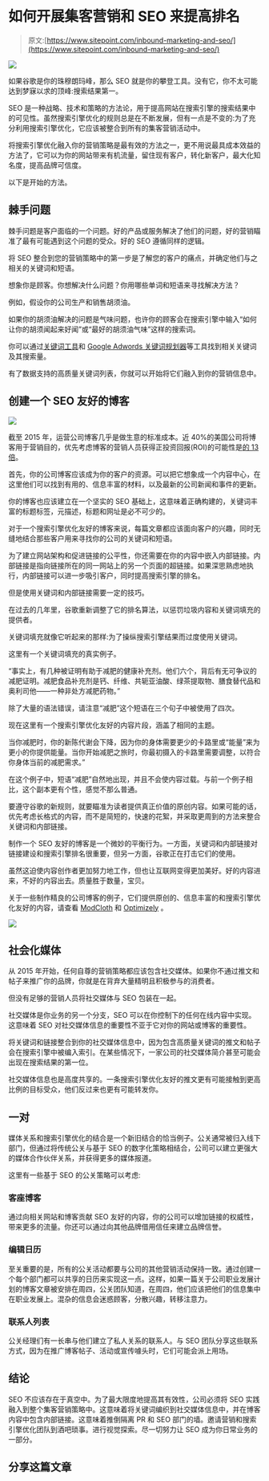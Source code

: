 # 如何开展集客营销和 SEO 来提高排名

> 原文:[https://www.sitepoint.com/inbound-marketing-and-seo/](https://www.sitepoint.com/inbound-marketing-and-seo/)

![](../Images/def143b118727d4fa622177242018692.png)

如果谷歌是你的珠穆朗玛峰，那么 SEO 就是你的攀登工具。没有它，你不太可能达到梦寐以求的顶峰:搜索结果第一。

SEO 是一种战略、技术和策略的方法论，用于提高网站在搜索引擎的搜索结果中的可见性。虽然搜索引擎优化的规则总是在不断发展，但有一点是不变的:为了充分利用搜索引擎优化，它应该被整合到所有的集客营销活动中。

将搜索引擎优化融入你的营销策略是最有效的方法之一，更不用说最具成本效益的方法了，它可以为你的网站带来有机流量，留住现有客户，转化新客户，最大化知名度，提高品牌可信度。

以下是开始的方法。

## 棘手问题

棘手问题是客户面临的一个问题。好的产品或服务解决了他们的问题，好的营销瞄准了最有可能遇到这个问题的受众。好的 SEO 遵循同样的逻辑。

将 SEO 整合到您的营销策略中的第一步是了解您的客户的痛点，并确定他们与之相关的关键词和短语。

想象你是顾客。你想解决什么问题？你用哪些单词和短语来寻找解决方法？

例如，假设你的公司生产和销售胡须油。

如果你的胡须油解决的问题是气味问题，也许你的顾客会在搜索引擎中输入“如何让你的胡须闻起来好闻”或“最好的胡须油气味”这样的搜索词。

你可以通过[关键词工具](http://keywordtool.io/)和 [Google Adwords 关键词规划器](https://adwords.google.com/ko/KeywordPlanner)等工具找到相关关键词及其搜索量。

有了数据支持的高质量关键词列表，你就可以开始将它们融入到你的营销信息中。

## 创建一个 SEO 友好的博客

![](../Images/8f95c2af29758c0c281a754bd41d4345.png)

截至 2015 年，运营公司博客几乎是做生意的标准成本。近 40%的美国公司将博客用于营销目的，优先考虑博客的营销人员获得正投资回报(ROI)的可能性是[的 13 倍](http://offers.hubspot.com/2014-state-of-inbound)。

首先，你的公司博客应该成为你的客户的资源。可以把它想象成一个内容中心，在这里他们可以找到有用的、信息丰富的材料，以及最新的公司新闻和事件的更新。

你的博客也应该建立在一个坚实的 SEO 基础上，这意味着正确构建的，关键词丰富的标题标签，元描述，标题和网址是必不可少的。

对于一个搜索引擎优化友好的博客来说，每篇文章都应该面向客户的兴趣，同时无缝地结合那些客户用来寻找你的公司的关键词和短语。

为了建立网站架构和促进链接的公平性，你还需要在你的内容中嵌入内部链接。内部链接是指向链接所在的同一网站上的另一个页面的超链接。如果深思熟虑地执行，内部链接可以进一步吸引客户，同时提高搜索引擎的排名。

但是使用关键词和内部链接需要一定的技巧。

在过去的几年里，谷歌重新调整了它的排名算法，以惩罚垃圾内容和关键词填充的提供者。

关键词填充就像它听起来的那样:为了操纵搜索引擎结果而过度使用关键词。

这里有一个关键词填充的真实例子。

“事实上，有几种被证明有助于减肥的健康补充剂。他们六个，背后有无可争议的减肥证明。减肥食品补充剂是钙、纤维、共轭亚油酸、绿茶提取物、膳食替代品和奥利司他——一种非处方减肥药物。”

除了大量的语法错误，请注意“减肥”这个短语在三个句子中被使用了四次。

现在这里有一个搜索引擎优化友好的内容片段，涵盖了相同的主题。

当你减肥时，你的新陈代谢会下降，因为你的身体需要更少的卡路里或“能量”来为更小的你提供能量。当你开始减肥之旅时，你最初摄入的卡路里需要调整，以符合你身体当前的减肥需求。”

在这个例子中，短语“减肥”自然地出现，并且不会使内容过载。与前一个例子相比，这个副本更有个性，感觉不那么普通。

要遵守谷歌的新规则，就要瞄准为读者提供真正价值的原创内容。如果可能的话，优先考虑长格式的内容，而不是简短的，快速的花絮，并采取更周到的方法来整合关键词和内部链接。

制作一个 SEO 友好的博客是一个微妙的平衡行为。一方面，关键词和内部链接对链接建设和搜索引擎排名很重要，但另一方面，谷歌正在打击它们的使用。

虽然这迫使内容创作者更加努力地工作，但也让互联网变得更加美好。好的内容进来，不好的内容出去。质量胜于数量，宝贝。

关于一些制作精良的公司博客的例子，它们提供原创的、信息丰富的和搜索引擎优化友好的内容，请查看 [ModCloth](http://blog.modcloth.com/) 和 [Optimizely](http://blog.optimizely.com/) 。

![](../Images/c00e40887b5ed72f86aa1285080d81b4.png)

## 社会化媒体

从 2015 年开始，任何自尊的营销策略都应该包含社交媒体。如果你不通过推文和帖子来推广你的品牌，你就是在背弃大量精明且积极参与的消费者。

但没有足够的营销人员将社交媒体与 SEO 包装在一起。

社交媒体是你业务的另一个分支，SEO 可以在你控制下的任何在线内容中实现。这意味着 SEO 对社交媒体信息的重要性不亚于它对你的网站或博客的重要性。

将关键词和链接整合到你的社交媒体信息中，因为包含高质量关键词的推文和帖子会在搜索引擎中被编入索引。在某些情况下，一家公司的社交媒体简介甚至可能会出现在搜索结果的第一位。

社交媒体信息也是高度共享的。一条搜索引擎优化友好的推文更有可能接触到更高比例的目标受众，他们反过来也更有可能转发你。

## 一对

媒体关系和搜索引擎优化的结合是一个新旧结合的恰当例子。公关通常被归入线下部门，但通过将传统公关与基于 SEO 的数字化策略相结合，公司可以建立更强大的媒体合作伙伴关系，并获得更多的媒体报道。

这里有一些基于 SEO 的公关策略可以考虑:

### 客座博客

通过向相关网站和博客贡献 SEO 友好的内容，你的公司可以增加链接的权威性，带来更多的流量。你还可以通过向其他品牌借用信任来建立品牌信誉。

### 编辑日历

至关重要的是，所有的公关活动都要与公司的其他营销活动保持一致。通过创建一个每个部门都可以共享的日历来实现这一点。这样，如果一篇关于公司职业发展计划的博客文章被安排在周四，公关团队知道，在周四，他们应该把他们的信息集中在职业发展上。混杂的信息会迷惑顾客，分散兴趣，转移注意力。

### 联系人列表

公关经理们有一长串与他们建立了私人关系的联系人。与 SEO 团队分享这些联系方式，因为在推广博客帖子、活动或宣传噱头时，它们可能会派上用场。

## 结论

SEO 不应该存在于真空中。为了最大限度地提高其有效性，公司必须将 SEO 实践融入到整个集客营销策略中。这意味着将关键词编织到社交媒体信息中，并在博客内容中包含内部链接。这意味着推倒隔离 PR 和 SEO 部门的墙。邀请营销和搜索引擎优化团队到酒吧琐事。进行视觉探索。尽一切努力让 SEO 成为你日常业务的一部分。

## 分享这篇文章